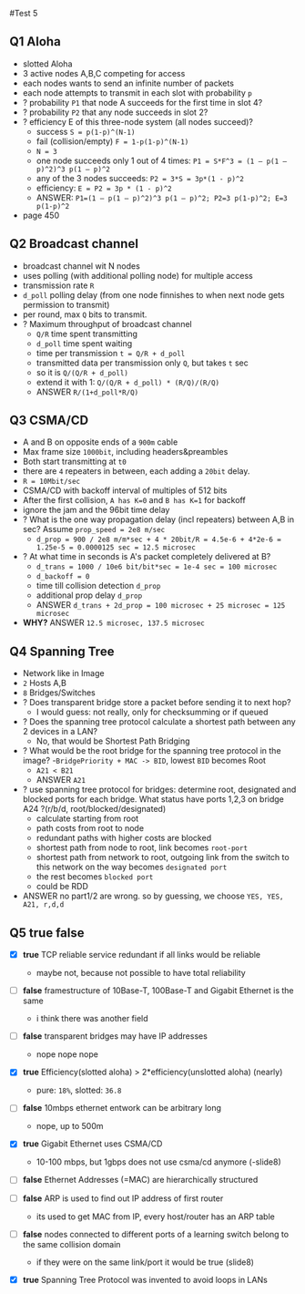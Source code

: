 #Test 5
## Q1 Aloha
- slotted Aloha
- 3 active nodes A,B,C competing for access 
- each nodes wants to send an infinite number of packets
- each node attempts to transmit in each slot with probability `p`
- ? probability `P1` that node A succeeds for the first time in slot 4?
- ? probability `P2` that any node succeeds in slot 2?
- ? efficiency E of this three-node system (all nodes succeed)?
  - success `S = p(1-p)^(N-1)`
  - fail (collision/empty) `F = 1-p(1-p)^(N-1)`
  - `N = 3`
  - one node succeeds only 1 out of 4 times: `P1 = S*F^3 = (1 – p(1 – p)^2)^3 p(1 – p)^2`
  - any of the 3 nodes succeeds: `P2 = 3*S = 3p*(1 - p)^2`
  - efficiency: `E = P2 = 3p * (1 - p)^2`
  - ANSWER: `P1=(1 – p(1 – p)^2)^3 p(1 – p)^2; P2=3 p(1-p)^2; E=3 p(1-p)^2`
- page 450

## Q2 Broadcast channel
- broadcast channel wit N nodes
- uses polling (with additional polling node) for multiple access
- transmission rate `R`
- `d_poll` polling delay (from one node finnishes to when next node gets permission to transmit)
- per round, max `Q` bits to transmit.
- ? Maximum throughput of broadcast channel
  - `Q/R` time spent transmitting
  - `d_poll` time spent waiting
  - time per transmission `t = Q/R + d_poll`
  - transmitted data per transmission only `Q`, but takes `t` sec
  - so it is `Q/(Q/R + d_poll)`
  - extend it with 1: `Q/(Q/R + d_poll) * (R/Q)/(R/Q)`
  - ANSWER `R/(1+d_poll*R/Q)`

## Q3 CSMA/CD
- A and B on opposite ends of a `900m` cable
- Max frame size `1000bit`, including headers&preambles
- Both start transmitting at `t0`
- there are `4` repeaters in between, each adding a `20bit` delay.
- `R = 10Mbit/sec`
- CSMA/CD with backoff interval of multiples of 512 bits
- After the first collision, `A has K=0` and `B has K=1` for backoff
- ignore the jam and the 96bit time delay
- ? What is the one way propagation delay (incl repeaters) between A,B in sec? Assume `prop_speed = 2e8 m/sec`
  - `d_prop = 900 / 2e8 m/m*sec + 4 * 20bit/R = 4.5e-6 + 4*2e-6 = 1.25e-5 = 0.0000125 sec = 12.5 microsec`
- ? At what time in seconds is A's packet completely delivered at B?
  - `d_trans = 1000 / 10e6 bit/bit*sec = 1e-4 sec = 100 microsec`
  - `d_backoff = 0`
  - time till collision detection `d_prop`
  - additional prop delay `d_prop`
  - ANSWER `d_trans + 2d_prop = 100 microsec + 25 microsec = 125 microsec`
- **WHY?** ANSWER `12.5 microsec, 137.5 microsec`
  
## Q4 Spanning Tree
- Network like in Image
- `2` Hosts A,B
- `8` Bridges/Switches
- ? Does transparent bridge store a packet before sending it to next hop?
  - I would guess: not really, only for checksumming or if queued
- ? Does the spanning tree protocol calculate a shortest path between any 2 devices in a LAN?
  - No, that would be Shortest Path Bridging
- ? What would be the root bridge for the spanning tree protocol in the image?
  -`BridgePriority + MAC -> BID`, lowest `BID` becomes Root
  - `A21 < B21`
  - ANSWER `A21`
- ? use spanning tree protocol for bridges: determine root, designated and blocked ports for each bridge. What status have ports 1,2,3 on bridge A24 ?(r/b/d, root/blocked/designated)
  - calculate starting from root
  - path costs from root to node
  - redundant paths with higher costs are blocked
  - shortest path from node to root, link becomes `root-port`
  - shortest path from network to root, outgoing link from the switch to this network on the way becomes `designated port`
  - the rest becomes `blocked port`
  - could be RDD
- ANSWER no part1/2 are wrong. so by guessing, we choose `YES, YES, A21, r,d,d`
  
## Q5 true false
- [x] **true** TCP reliable service redundant if all links would be reliable
  - maybe not, because not possible to have total reliability
- [ ] **false** framestructure of 10Base-T, 100Base-T and Gigabit Ethernet is the same
  - i think there was another field
- [ ] **false** transparent bridges may have IP addresses
  - nope nope nope
- [x] **true** Efficiency(slotted aloha) > 2*efficiency(unslotted aloha) (nearly)
  - pure: `18%`, slotted: `36.8` 
- [ ] **false** 10mbps ethernet entwork can be arbitrary long
  - nope, up to 500m
- [x] **true** Gigabit Ethernet uses CSMA/CD
  - 10-100 mbps, but 1gbps does not use csma/cd anymore (-slide8)
- [ ] **false** Ethernet Addresses (=MAC) are hierarchically structured
- [ ] **false** ARP is used to find out IP address of first router
  - its used to get MAC from IP, every host/router has an ARP table
- [ ] **false** nodes connected to different ports of a learning switch belong to the same collision domain
  - if they were on the same link/port it would be true (slide8)
- [x] **true** Spanning Tree Protocol was invented to avoid loops in LANs




